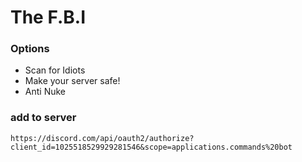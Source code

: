 # The F.B.I

### Options
- Scan for Idiots
- Make your server safe!
- Anti Nuke


### add to server
`https://discord.com/api/oauth2/authorize?client_id=1025518529929281546&scope=applications.commands%20bot`


